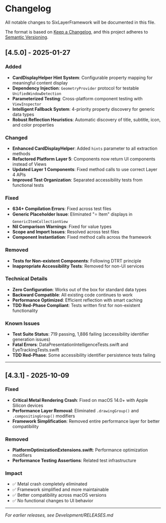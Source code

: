 # Changelog

All notable changes to SixLayerFramework will be documented in this file.

The format is based on [Keep a Changelog](https://keepachangelog.com/en/1.0.0/),
and this project adheres to [Semantic Versioning](https://semver.org/spec/v2.0.0.html).

## [4.5.0] - 2025-01-27

### Added
- **CardDisplayHelper Hint System**: Configurable property mapping for meaningful content display
- **Dependency Injection**: `GeometryProvider` protocol for testable `UnifiedWindowDetection`
- **Parameterized Testing**: Cross-platform component testing with `ViewInspector`
- **Intelligent Fallback System**: 4-priority property discovery for generic data types
- **Robust Reflection Heuristics**: Automatic discovery of title, subtitle, icon, and color properties

### Changed
- **Enhanced CardDisplayHelper**: Added `hints` parameter to all extraction methods
- **Refactored Platform Layer 5**: Components now return UI components instead of Views
- **Updated Layer 1 Components**: Fixed method calls to use correct Layer 4 APIs
- **Improved Test Organization**: Separated accessibility tests from functional tests

### Fixed
- **634+ Compilation Errors**: Fixed across test files
- **Generic Placeholder Issue**: Eliminated "⭐ Item" displays in `GenericItemCollectionView`
- **Nil Comparison Warnings**: Fixed for value types
- **Scope and Import Issues**: Resolved across test files
- **Component Instantiation**: Fixed method calls across the framework

### Removed
- **Tests for Non-existent Components**: Following DTRT principle
- **Inappropriate Accessibility Tests**: Removed for non-UI services

### Technical Details
- **Zero Configuration**: Works out of the box for standard data types
- **Backward Compatible**: All existing code continues to work
- **Performance Optimized**: Efficient reflection with smart caching
- **TDD Red-Phase Compliant**: Tests written first for non-existent functionality

### Known Issues
- **Test Suite Status**: 719 passing, 1,886 failing (accessibility identifier generation issues)
- **Fatal Errors**: DataPresentationIntelligenceTests.swift and EyeTrackingTests.swift
- **TDD Red-Phase**: Some accessibility identifier persistence tests failing

---

## [4.3.1] - 2025-10-09

### Fixed
- **Critical Metal Rendering Crash**: Fixed on macOS 14.0+ with Apple Silicon devices
- **Performance Layer Removal**: Eliminated `.drawingGroup()` and `.compositingGroup()` modifiers
- **Framework Simplification**: Removed entire performance layer for better compatibility

### Removed
- **PlatformOptimizationExtensions.swift**: Performance optimization modifiers
- **Performance Testing Assertions**: Related test infrastructure

### Impact
- ✅ Metal crash completely eliminated
- ✅ Framework simplified and more maintainable  
- ✅ Better compatibility across macOS versions
- ✅ No functional changes to UI behavior

---

*For earlier releases, see Development/RELEASES.md*
